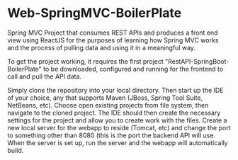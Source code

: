 # Web-SpringMVC-BoilerPlate

Spring MVC Project that consumes REST APIs and produces a front end view using ReactJS for the purposes of learning how Spring MVC works and the process of pulling data and using it in a meaningful way.

To get the project working, it requires the first project "RestAPI-SpringBoot-BoilerPlate" to be downloaded, configured and running for the frontend to call and pull the API data.

Simply clone the repository into your local directory.
Then start up the IDE of your choice, any that supports Maven (JBoss, Spring Tool Suite, NetBeans, etc).
Choose open existing projects from file system, then navigate to the cloned project.
The IDE should then create the necessary settings for the project and allow you to create work with the files.
Create a new local server for the webapp to reside (Tomcat, etc) and change the port to something other than 8080 (this is the port the backend API will use.
When the server is set up, run the server and the webapp will automatically build.
